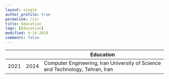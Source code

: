 ```yaml
---
layout: single
author_profile: true
permalink: /cv/
title: Education
tags: [Education]
modified: 4-14-2019
comments: false
---
```


|     |    |**Education**                                                               |
|-----|----|----------------------------------------------------------------------------------|
|2021 |2024| Computer Engineering, Iran University of Science and Technology, Tehran, Iran               |
